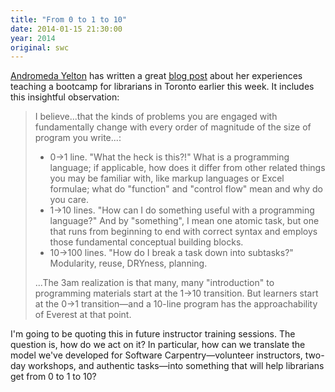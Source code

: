 ```yaml
---
title: "From 0 to 1 to 10"
date: 2014-01-15 21:30:00
year: 2014
original: swc
---
```

<p>
  <a href="http://andromedayelton.com">Andromeda Yelton</a> has written
  a great <a href="http://andromedayelton.com/blog/2014/01/15/thoughts-from-toronto-on-teaching-code-to-librarians/">blog post</a>
  about her experiences teaching a bootcamp for librarians in Toronto earlier this week.
  It includes this insightful observation:
</p>
<blockquote>
  <p>
    I believe...that the kinds of problems you are engaged with
    fundamentally change with every order of magnitude of the size of program you write...:
  </p>
  <ul>
    <li>
      0&rarr;1 line. "What the heck is this?!"
      What is a programming language;
      if applicable, how does it differ from other related things you may be familiar with, like markup languages or Excel formulae;
      what do "function" and "control flow" mean and why do you care.
    </li>
    <li>
      1&rarr;10 lines. "How can I do something useful with a programming language?"
      And by "something",
      I mean one atomic task,
      but one that runs from beginning to end with correct syntax and employs those fundamental conceptual building blocks.
    </li>
    <li>
      10&rarr;100 lines. "How do I break a task down into subtasks?"
      Modularity, reuse, DRYness, planning.
    </li>
  </ul>
  <p>
    ...The 3am realization is that many, many "introduction" to programming materials start at the 1&rarr;10 transition.
    But learners start at the 0&rarr;1 transition&mdash;and a 10-line program has the approachability of Everest at that point.
  </p>
</blockquote>
<p>
  I'm going to be quoting this in future instructor training sessions.
  The question is,
  how do we act on it?
  In particular,
  how can we translate the model we've developed for Software Carpentry&mdash;volunteer instructors,
  two-day workshops,
  and authentic tasks&mdash;into something that
  will help librarians get from 0 to 1 to 10?
</p>
